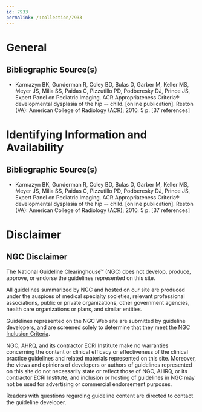 ```yaml
---
id: 7933
permalink: /:collection/7933
---
```


# General

## Bibliographic Source(s)

- Karmazyn BK, Gunderman R, Coley BD, Bulas D, Garber M, Keller MS, Meyer JS, Milla SS, Paidas C, Pizzutillo PD, Podberesky DJ, Prince JS, Expert Panel on Pediatric Imaging. ACR Appropriateness Criteria® developmental dysplasia of the hip -- child. [online publication]. Reston (VA): American College of Radiology (ACR); 2010. 5 p. [37 references]

# Identifying Information and Availability

## Bibliographic Source(s)

- Karmazyn BK, Gunderman R, Coley BD, Bulas D, Garber M, Keller MS, Meyer JS, Milla SS, Paidas C, Pizzutillo PD, Podberesky DJ, Prince JS, Expert Panel on Pediatric Imaging. ACR Appropriateness Criteria® developmental dysplasia of the hip -- child. [online publication]. Reston (VA): American College of Radiology (ACR); 2010. 5 p. [37 references]

# Disclaimer

## NGC Disclaimer

The National Guideline Clearinghouse™ (NGC) does not develop, produce, approve, or endorse the guidelines represented on this site.

All guidelines summarized by NGC and hosted on our site are produced under the auspices of medical specialty societies, relevant professional associations, public or private organizations, other government agencies, health care organizations or plans, and similar entities.

Guidelines represented on the NGC Web site are submitted by guideline developers, and are screened solely to determine that they meet the [NGC Inclusion Criteria](/help-and-about/summaries/inclusion-criteria).

NGC, AHRQ, and its contractor ECRI Institute make no warranties concerning the content or clinical efficacy or effectiveness of the clinical practice guidelines and related materials represented on this site. Moreover, the views and opinions of developers or authors of guidelines represented on this site do not necessarily state or reflect those of NGC, AHRQ, or its contractor ECRI Institute, and inclusion or hosting of guidelines in NGC may not be used for advertising or commercial endorsement purposes.

Readers with questions regarding guideline content are directed to contact the guideline developer.


